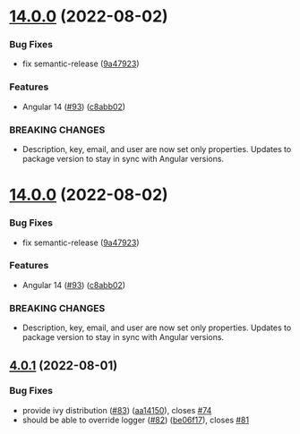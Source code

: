 # [14.0.0](https://github.com/BugSplat-Git/bugsplat-ng/compare/v13.0.0...v14.0.0) (2022-08-02)


### Bug Fixes

* fix semantic-release ([9a47923](https://github.com/BugSplat-Git/bugsplat-ng/commit/9a47923147e6bf940e1e2639140edead603858e0))


### Features

* Angular 14 ([#93](https://github.com/BugSplat-Git/bugsplat-ng/issues/93)) ([c8abb02](https://github.com/BugSplat-Git/bugsplat-ng/commit/c8abb022b82d14dc18ab7231a2dc674b32dc9086))


### BREAKING CHANGES

* Description, key, email, and user are now set only properties. Updates to package version to stay in sync with Angular versions.

# [14.0.0](https://github.com/BugSplat-Git/bugsplat-ng/compare/v13.0.0...v14.0.0) (2022-08-02)


### Bug Fixes

* fix semantic-release ([9a47923](https://github.com/BugSplat-Git/bugsplat-ng/commit/9a47923147e6bf940e1e2639140edead603858e0))


### Features

* Angular 14 ([#93](https://github.com/BugSplat-Git/bugsplat-ng/issues/93)) ([c8abb02](https://github.com/BugSplat-Git/bugsplat-ng/commit/c8abb022b82d14dc18ab7231a2dc674b32dc9086))


### BREAKING CHANGES

* Description, key, email, and user are now set only properties. Updates to package version to stay in sync with Angular versions.

## [4.0.1](https://github.com/BugSplat-Git/bugsplat-ng/compare/v4.0.0...v4.0.1) (2022-08-01)


### Bug Fixes

* provide ivy distribution ([#83](https://github.com/BugSplat-Git/bugsplat-ng/issues/83)) ([aa14150](https://github.com/BugSplat-Git/bugsplat-ng/commit/aa1415084a479ddcd6ccef5f286657c1f946f76e)), closes [#74](https://github.com/BugSplat-Git/bugsplat-ng/issues/74)
* should be able to override logger ([#82](https://github.com/BugSplat-Git/bugsplat-ng/issues/82)) ([be06f17](https://github.com/BugSplat-Git/bugsplat-ng/commit/be06f17cdf8f7fdf4fe2f6e44024f2fcd1ed1c17)), closes [#81](https://github.com/BugSplat-Git/bugsplat-ng/issues/81)
